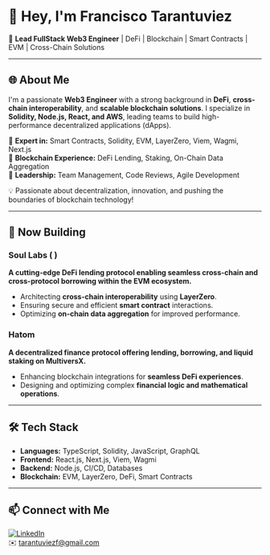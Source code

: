 # 👋 Hey, I'm Francisco Tarantuviez

🚀 **Lead FullStack Web3 Engineer** | DeFi | Blockchain | Smart Contracts | EVM | Cross-Chain Solutions

---

## 🌐 About Me
I'm a passionate **Web3 Engineer** with a strong background in **DeFi**, **cross-chain interoperability**, and **scalable blockchain solutions**. I specialize in **Solidity, Node.js, React, and AWS**, leading teams to build high-performance decentralized applications (dApps).

🔹 **Expert in:** Smart Contracts, Solidity, EVM, LayerZero, Viem, Wagmi, Next.js  
🔹 **Blockchain Experience:** DeFi Lending, Staking, On-Chain Data Aggregation  
🔹 **Leadership:** Team Management, Code Reviews, Agile Development  

💡 Passionate about decentralization, innovation, and pushing the boundaries of blockchain technology!

---

## 🚀 Now Building

### **Soul Labs ( )**
**A cutting-edge DeFi lending protocol enabling seamless cross-chain and cross-protocol borrowing within the EVM ecosystem.**
- Architecting **cross-chain interoperability** using **LayerZero**.
- Ensuring secure and efficient **smart contract** interactions.
- Optimizing **on-chain data aggregation** for improved performance.

### **Hatom**
**A decentralized finance protocol offering lending, borrowing, and liquid staking on MultiversX.**
- Enhancing blockchain integrations for **seamless DeFi experiences**.
- Designing and optimizing complex **financial logic and mathematical operations**.


---

## 🛠 Tech Stack

- **Languages:** TypeScript, Solidity, JavaScript, GraphQL
- **Frontend:** React.js, Next.js, Viem, Wagmi
- **Backend:** Node.js, CI/CD, Databases
- **Blockchain:** EVM, LayerZero, DeFi, Smart Contracts

---

## 📫 Connect with Me

[![LinkedIn](https://img.shields.io/badge/LinkedIn-Connect-blue?style=flat-square&logo=linkedin)](https://www.linkedin.com/in/francisco-tarantuviez-2a5381262/)  
✉️ tarantuviezf@gmail.com

